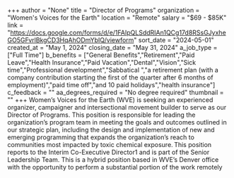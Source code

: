 +++
author = "None"
title = "Director of Programs"
organization = "Women's Voices for the Earth"
location = "Remote"
salary = "$69 - $85K"
link = "https://docs.google.com/forms/d/e/1FAIpQLSddRIAn1QCg17d8RSsGJyxheGO5GFvrlBkgCD3HqAhODmYbIQ/viewform"
sort_date = "2024-05-01"
created_at = "May 1, 2024"
closing_date = "May 31, 2024"
a_job_type = ["Full Time"]
b_benefits = ["General Benefits","Retirement","Paid Leave","Health Insurance","Paid Vacation","Dental","Vision","Sick time","Professional development","Sabbatical ","a retirement plan (with a company contribution starting the first of the quarter after 6 months of employment)","paid time off","and 10 paid holidays","health insurance"]
c_feedback = ""
aa_degrees_required = "No degree required"
thumbnail = ""
+++
Women’s Voices for the Earth (WVE) is seeking an experienced organizer, campaigner and intersectional movement builder to serve as our Director of Programs. This position is responsible for leading the organization’s program team in meeting the goals and outcomes outlined in our strategic plan, including the design and implementation of new and emerging programming that expands the organization’s reach to communities most impacted by toxic chemical exposure. This position reports to the Interim Co-Executive Director1 and is part of the Senior Leadership Team. This is a hybrid position based in WVE’s Denver office with the opportunity to perform a substantial portion of the work remotely